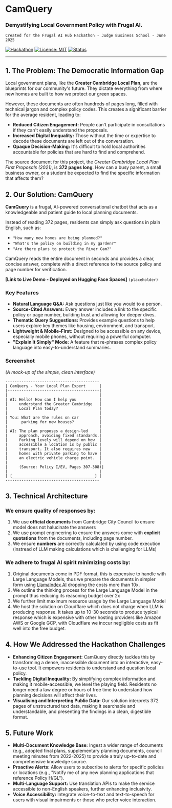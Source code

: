 # CamQuery

### Demystifying Local Government Policy with Frugal AI.

`Created for the Frugal AI Hub Hackathon - Judge Business School - June 2025`

[![Hackathon](https://img.shields.io/badge/Frugal%20AI%20Hackathon-June%202025-blue)](https://www.jbs.cam.ac.uk/faculty-research/hubs/frugal-ai-hub/)
[![License: MIT](https://img.shields.io/badge/License-MIT-yellow.svg)](https://opensource.org/licenses/MIT)
[![Status](https://img.shields.io/badge/status-prototype-orange.svg)]()

---

## 1. The Problem: The Democratic Information Gap

Local government plans, like the **Greater Cambridge Local Plan**, are the blueprints for our community's future. They dictate everything from where new homes are built to how we protect our green spaces.

However, these documents are often hundreds of pages long, filled with technical jargon and complex policy codes. This creates a significant barrier for the average resident, leading to:

- **Reduced Citizen Engagement:** People can't participate in consultations if they can't easily understand the proposals.
- **Increased Digital Inequality:** Those without the time or expertise to decode these documents are left out of the conversation.
- **Opaque Decision-Making:** It's difficult to hold local authorities accountable for policies that are hard to find and comprehend.

The source document for this project, the _Greater Cambridge Local Plan First Proposals (2021)_, is **372 pages long**. How can a busy parent, a small business owner, or a student be expected to find the specific information that affects them?

## 2. Our Solution: CamQuery

**CamQuery** is a frugal, AI-powered conversational chatbot that acts as a knowledgeable and patient guide to local planning documents.

Instead of reading 372 pages, residents can simply ask questions in plain English, such as:

- `"How many new homes are being planned?"`
- `"What's the policy on building in my garden?"`
- `"Are there plans to protect the River Cam?"`

CamQuery reads the entire document in seconds and provides a clear, concise answer, complete with a direct reference to the source policy and page number for verification.

**[Link to Live Demo - Deployed on Hugging Face Spaces]** `(placeholder)`

### Key Features

- **Natural Language Q&A:** Ask questions just like you would to a person.
- **Source-Cited Answers:** Every answer includes a link to the specific policy or page number, building trust and allowing for deeper dives.
- **Thematic Query Suggestions:** Provides example questions to help users explore key themes like housing, environment, and transport.
- **Lightweight & Mobile-First:** Designed to be accessible on any device, especially mobile phones, without requiring a powerful computer.
- **"Explain It Simply" Mode:** A feature that re-phrases complex policy language into easy-to-understand summaries.

### Screenshot

_(A mock-up of the simple, clean interface)_

```
-----------------------------------------
| CamQuery - Your Local Plan Expert      |
|----------------------------------------|
|                                        |
| AI: Hello! How can I help you          |
|     understand the Greater Cambridge   |
|     Local Plan today?                  |
|                                        |
| You: What are the rules on car         |
|      parking for new houses?           |
|                                        |
| AI: The plan proposes a design-led     |
|     approach, avoiding fixed standards.|
|     Parking levels will depend on how  |
|     accessible a location is by public |
|     transport. It also requires new    |
|     homes with private parking to have |
|     an electric vehicle charge point.  |
|                                        |
|     (Source: Policy I/EV, Pages 307-308)|
|                                        |
| [____________________________________] |
-----------------------------------------
```

## 3. Technical Architecture

### We ensure quality of responses by:

1. We use **official documents** from Cambridge City Council to ensure model does not halucinate the answers
2. We use prompt engineering to ensure the answers come with **explicit quotations** from the documents, including page number.
3. We ensure **numbers** are correctly calculated by using code execution (instread of LLM making calculations which is challenging for LLMs)

### We adhere to frugal AI spirit minimizing costs by:

1. Original documents come in PDF format, this is expensive to handle with Large Language Models, thus we prepare the documents in simpler form using [LlamaIndex AI](https://www.llamaindex.ai/) dropping the costs more than 10x.
2. We outline the thinking process for the Large Language Model in the prompt thus reducing its reasoning budget over 2x
3. We further limit maximum resource usage by the Large Language Model
4. We host the solution on Cloudflare which does not charge when LLM is producing response. It takes up to 10-30 seconds to produce typical response which is expensive with other hosting providers like Amazon AWS or Google GCP, with Cloudflare we inccur negligible costs as fit well into the free budget.

## 4. How We Addressed the Hackathon Challenges

- **Enhancing Citizen Engagement:** CamQuery directly tackles this by transforming a dense, inaccessible document into an interactive, easy-to-use tool. It empowers residents to understand and question local policy.
- **Tackling Digital Inequality:** By simplifying complex information and making it mobile-accessible, we level the playing field. Residents no longer need a law degree or hours of free time to understand how planning decisions will affect their lives.
- **Visualising and Interpreting Public Data:** Our solution interprets 372 pages of unstructured text data, making it searchable and understandable, and presenting the findings in a clean, digestible format.

## 5. Future Work

- **Multi-Document Knowledge Base:** Ingest a wider range of documents (e.g., adopted final plans, supplementary planning documents, council meeting minutes from 2022-2025) to provide a truly up-to-date and comprehensive knowledge source.
- **Proactive Alerts:** Allow users to subscribe to alerts for specific policies or locations (e.g., "Notify me of any new planning applications that reference Policy H/GL").
- **Multi-Language Support:** Use translation APIs to make the service accessible to non-English speakers, further enhancing inclusivity.
- **Voice Accessibility:** Integrate voice-to-text and text-to-speech for users with visual impairments or those who prefer voice interaction.
